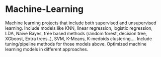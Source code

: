 # Machine-Learning
Machine learning projects that include both supervised and unsupervised learning. Include models like KNN, linear regression, logistic regression, LDA, Naive Bayes, tree based methods (random forest, decision tree, XGboost, Extra trees..), SVM, K-Means, K-medoids clustering.... Include tuning/pipeline methods for those models above. Optimized machine learning models in different approaches.
